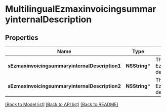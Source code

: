 # MultilingualEzmaxinvoicingsummaryinternalDescription

## Properties
Name | Type | Description | Notes
------------ | ------------- | ------------- | -------------
**sEzmaxinvoicingsummaryinternalDescription1** | **NSString*** | The Ezmaxinvoicingsummaryinternal description in French | [optional] 
**sEzmaxinvoicingsummaryinternalDescription2** | **NSString*** | The Ezmaxinvoicingsummaryinternal description in English | [optional] 

[[Back to Model list]](../README.md#documentation-for-models) [[Back to API list]](../README.md#documentation-for-api-endpoints) [[Back to README]](../README.md)


